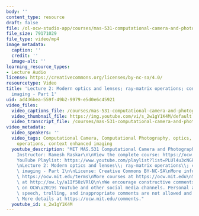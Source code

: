```yaml
---
body: ''
content_type: resource
draft: false
file: /ol-ocw-studio-app/courses/mas-531-computational-camera-and-photography-fall-2009/mitmas_531f09_lec02_1_360p_16_9.mp4
file_size: 79171029
file_type: video/mp4
image_metadata:
  caption: ''
  credit: ''
  image-alt: ''
learning_resource_types:
- Lecture Audio
license: https://creativecommons.org/licenses/by-nc-sa/4.0/
resourcetype: Video
title: 'Lecture 2: Modern optics and lenses; ray-matrix operations; context enhanced
  imaging - Part 1'
uid: ad436bea-559f-49b2-9979-e5d0e6c45921
video_files:
  video_captions_file: /courses/mas-531-computational-camera-and-photography-fall-2009/1vK0hWnGraRXppo3xPYPwSkR-fWyS6W0u_transcript.webvtt
  video_thumbnail_file: https://img.youtube.com/vi/s_2w1gY1K4M/default.jpg
  video_transcript_file: /courses/mas-531-computational-camera-and-photography-fall-2009/1vK0hWnGraRXppo3xPYPwSkR-fWyS6W0u_transcript.pdf
video_metadata:
  video_speakers: ''
  video_tags: Computational Camera, Computational Photography, optics, lenses; ray-matrix
    operations, context enhanced imaging
  youtube_description: "MIT MAS.531 Computational Camera and Photography, Fall 2009\n\
    Instructor: Ramesh Raskar\n\nView the complete course: https://ocw.mit.edu/courses/mas-531-computational-camera-and-photography-fall-2009/\n\
    YouTube Playlist: https://www.youtube.com/playlist?list=PLUl4u3cNGP61pwA6paIRZ30q1sjLE8b6c\n\
    \nLecture 2: Modern optics and lenses\\; ray-matrix operations\\; context enhanced\
    \ imaging - Part 1\n\nLicense: Creative Commons BY-NC-SA\nMore information at\
    \ https://ocw.mit.edu/terms\nMore courses at https://ocw.mit.edu\nSupport OCW\
    \ at http://ow.ly/a1If50zVRlQ\n\nWe encourage constructive comments and discussion\
    \ on OCW\u2019s YouTube and other social media channels. Personal attacks, hate\
    \ speech, trolling, and inappropriate comments are not allowed and may be removed.\
    \ More details at https://ocw.mit.edu/comments."
  youtube_id: s_2w1gY1K4M
---
```

